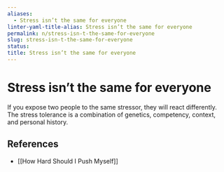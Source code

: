 ```yaml
---
aliases:
  - Stress isn’t the same for everyone
linter-yaml-title-alias: Stress isn’t the same for everyone
permalink: n/stress-isn-t-the-same-for-everyone
slug: stress-isn-t-the-same-for-everyone
status: 
title: Stress isn’t the same for everyone
---
```

# Stress isn’t the same for everyone

If you expose two people to the same stressor, they will react differently. The stress tolerance is a combination of genetics, competency, context, and personal history.

## References

- [[How Hard Should I Push Myself]]
